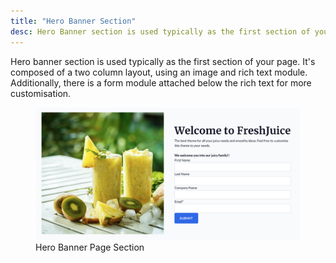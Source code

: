 ```yaml
---
title: "Hero Banner Section"
desc: Hero Banner section is used typically as the first section of your page. It's composed of a two column layout, using an image and rich text module. Additionally, there is a form module attached below the rich text for more customisation.
---
```


Hero banner section is used typically as the first section of your page. It's composed of a two column layout, using an image and rich text module. Additionally, there is a form module attached below the rich text for more customisation.

<figure>
  <img src="./hero-banner.png" alt="Section composed of two columns with an image and rich text.">
  <figcaption>Hero Banner Page Section</figcaption>
</figure>
